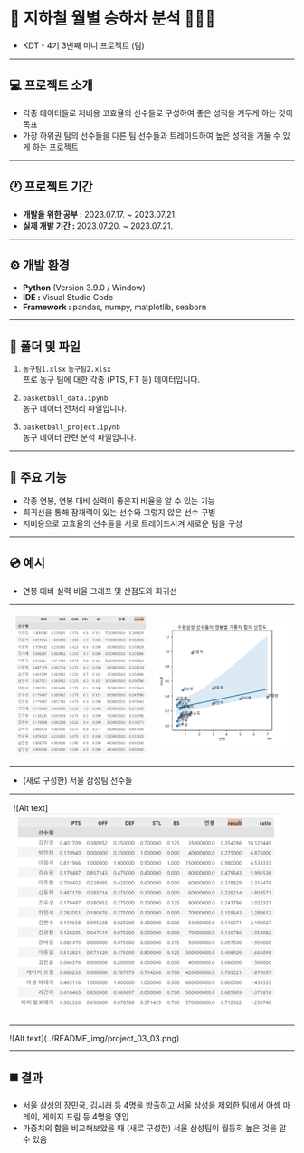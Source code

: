 # 🚅 지하철 월별 승하차 분석 🧑‍🤝‍🧑
- KDT - 4기 3번째 미니 프로젝트 (팀)
  
---
## 💻 프로젝트 소개
- 각종 데이터들로 저비용 고효율의 선수들로 구성하여 좋은 성적을 거두게 하는 것이 목표
- 가장 하위권 팀의 선수들을 다른 팀 선수들과 트레이드하여 높은 성적을 거둘 수 있게 하는 프로젝트

---
## 🕐 프로젝트 기간
- <strong>개발을 위한 공부 :</strong> 2023.07.17. ~ 2023.07.21.
- <strong>실제 개발 기간 : </strong> 2023.07.20. ~ 2023.07.21.

---
## ⚙ 개발 환경
- <strong>Python</strong> (Version 3.9.0 / Window)
- <strong>IDE : </strong> Visual Studio Code
- <strong>Framework : </strong> pandas, numpy, matplotlib, seaborn

---
## 📁 폴더 및 파일
1. `농구팀1.xlsx` `농구팀2.xlsx`<br>
프로 농구 팀에 대한 각종 (PTS, FT 등) 데이터입니다.

2. `basketball_data.ipynb`<br>
농구 데이터 전처리 파일입니다.

3. `basketball_project.ipynb`<br>
농구 데이터 관련 분석 파일입니다.

---
## 📌 주요 기능
- 각종 연봉, 연봉 대비 실력이 좋은지 비율을 알 수 있는 기능
- 회귀선을 통해 잠재력이 있는 선수와 그렇지 않은 선수 구별
- 저비용으로 고효율의 선수들을 서로 트레이드시켜 새로운 팀을 구성

---
## 💿 예시
- 연봉 대비 실력 비율 그래프 및 산점도와 회귀선
<table>
<tr>
<td>

![Alt text](../README_img/project_03_01.png)
</td>
<td>

![Alt text](../README_img/project_03_02.png)
</td>
</tr>
</table>

- (새로 구성한) 서울 삼성팀 선수들
<table>
<tr>
<td>

![Alt text]![Alt text](../README_img/project_03_03.png)
</td>
<td>

<!-- ![Alt text](../README_img/project_03_02.png) -->
</td>
</tr>
</table>
![Alt text](../README_img/project_03_03.png)


---
## ◼️ 결과
- 서울 삼성의 장민국, 김시래 등 4명을 방출하고 서울 삼성을 제외한 팀에서 아셈 마레이, 게이지 프림 등 4명을 영입
- 가중치의 합을 비교해보았을 때 (새로 구성한) 서울 삼성팀이 월등히 높은 것을 알 수 있음